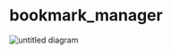 # bookmark_manager

![untitled diagram](https://user-images.githubusercontent.com/40859290/44724687-5969f780-aacb-11e8-94f3-5d99925dd82f.png)
